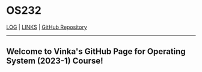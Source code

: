 # OS232

[LOG](TXT/mylog.txt) | [LINKS](LINKS/) | [GitHub Repository](https://github.com/vinkakniv/os232.git)

---
Welcome to Vinka's GitHub Page for Operating System (2023-1) Course!
---